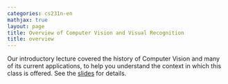 ```yaml
---
categories: cs231n-en
mathjax: true
layout: page
title: Overview of Computer Vision and Visual Recognition
title: overview
---
```


Our introductory lecture covered the history of Computer Vision and many of its current applications, to help you understand the context in which this class is offered. See the [slides](http://vision.stanford.edu/teaching/cs231n/slides/lecture1.pdf) for details.
